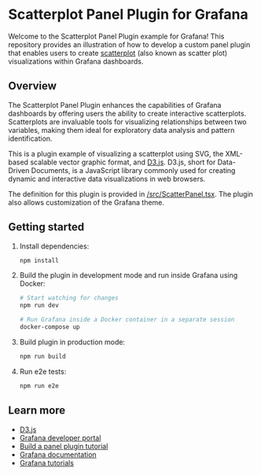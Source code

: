 # Scatterplot Panel Plugin for Grafana

Welcome to the Scatterplot Panel Plugin example for Grafana! This repository provides an illustration of how to develop a custom panel plugin that enables users to create [scatterplot](https://en.wikipedia.org/wiki/Scatter_plot) (also known as scatter plot) visualizations within Grafana dashboards.

## Overview

The Scatterplot Panel Plugin enhances the capabilities of Grafana dashboards by offering users the ability to create interactive scatterplots. Scatterplots are invaluable tools for visualizing relationships between two variables, making them ideal for exploratory data analysis and pattern identification.

This is a plugin example of visualizing a scatterplot using SVG, the XML-based scalable vector graphic format, and [D3.js](https://d3js.org/). D3.js, short for Data-Driven Documents, is a JavaScript library commonly used for creating dynamic and interactive data visualizations in web browsers. 

The definition for this plugin is provided in [/src/ScatterPanel.tsx](https://github.com/grafana/grafana-plugin-examples/blob/main/examples/panel-scatterplot/src/ScatterPanel.tsx). The plugin also allows customization of the Grafana theme.

## Getting started

1. Install dependencies:

   ```bash
   npm install
   ```

2. Build the plugin in development mode and run inside Grafana using Docker:

   ```bash
   # Start watching for changes
   npm run dev

   # Run Grafana inside a Docker container in a separate session
   docker-compose up
   ```

3. Build plugin in production mode:

   ```bash
   npm run build
   ```

4. Run e2e tests:

   ```bash
   npm run e2e
   ```
## Learn more

- [D3.js](https://d3js.org/)
- [Grafana developer portal](https://grafana.com/developers)
- [Build a panel plugin tutorial](https://grafana.com/developers/plugin-tools/tutorials/build-a-panel-plugin)
- [Grafana documentation](https://grafana.com/docs/)
- [Grafana tutorials](https://grafana.com/tutorials/)